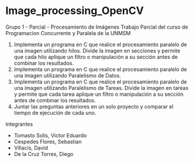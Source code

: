 # Image_processing_OpenCV

Grupo 1 - Parcial - Procesamiento de Imágenes 
Trabajo Parcial del curso de Programacion Concurrente y Paralela de la UNMSM

1. Implementa un programa en C que realice el procesamiento paralelo de una imagen utilizando hilos. Divide la imagen en secciones y permite que cada hilo aplique un filtro o manipulación a su sección antes de combinar los resultados. 
2. Implementa un programa en C que realice el procesamiento paralelo de una imagen utilizando Paralelismo de Datos.  
3. Implementa un programa en C que realice el procesamiento paralelo de una imagen utilizando Paralelismo de Tareas. Divide la imagen en tareas y permite que cada tarea aplique un filtro o manipulación a su sección antes de combinar los resultados. 
4. Juntar las preguntas anteriores en un solo proyecto y  comparar el tiempo de ejecución de cada uno. 

Integrantes

- Tomasto Solis, Victor Eduardo
- Cespedes Flores, Sebastian
- Villacis, David
- De la Cruz Torres, Diego
